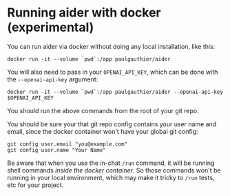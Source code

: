 
# Running aider with docker (experimental)

You can run aider via docker without doing any local installation, like this:


```
docker run -it --volume `pwd`:/app paulgauthier/aider
```

You will also need to pass in your `OPENAI_API_KEY`, which can be done with the `--openai-api-key` argument:


```
docker run -it --volume `pwd`:/app paulgauthier/aider --openai-api-key $OPENAI_API_KEY
```

You should run the above commands from the root of your git repo.

You should be sure your that
git repo config contains your user name and email, since the
docker container won't have your global git config:

```
git config user.email "you@example.com"
git config user.name "Your Name"
```  

Be aware that when you use the in-chat `/run` command, it will
be running shell commands *inside the docker container*.
So those commands won't be running in your local environment,
which may make it tricky to `/run` tests, etc for your project.
